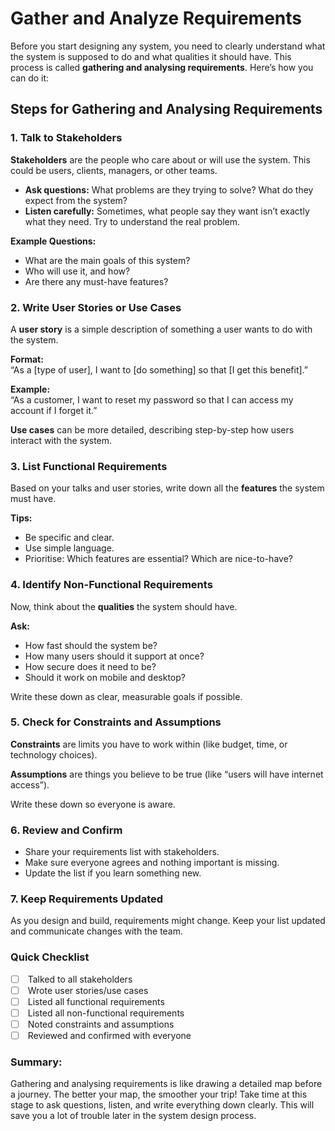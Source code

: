 # Gather and Analyze Requirements

Before you start designing any system, you need to clearly understand what the system is supposed to do and what qualities it should have. This process is called **gathering and analysing requirements**. Here’s how you can do it:

## Steps for Gathering and Analysing Requirements

### 1. Talk to Stakeholders

**Stakeholders** are the people who care about or will use the system. This could be users, clients, managers, or other teams.

* **Ask questions:** What problems are they trying to solve? What do they expect from the system?
* **Listen carefully:** Sometimes, what people say they want isn’t exactly what they need. Try to understand the real problem.

**Example Questions:**

* What are the main goals of this system?
* Who will use it, and how?
* Are there any must-have features?

### 2. Write User Stories or Use Cases

A **user story** is a simple description of something a user wants to do with the system.

**Format:**\
“As a \[type of user], I want to \[do something] so that \[I get this benefit].”

**Example:**\
“As a customer, I want to reset my password so that I can access my account if I forget it.”

**Use cases** can be more detailed, describing step-by-step how users interact with the system.

### 3. List Functional Requirements

Based on your talks and user stories, write down all the **features** the system must have.

**Tips:**

* Be specific and clear.
* Use simple language.
* Prioritise: Which features are essential? Which are nice-to-have?

### 4. Identify Non-Functional Requirements

Now, think about the **qualities** the system should have.

**Ask:**

* How fast should the system be?
* How many users should it support at once?
* How secure does it need to be?
* Should it work on mobile and desktop?

Write these down as clear, measurable goals if possible.

### 5. Check for Constraints and Assumptions

**Constraints** are limits you have to work within (like budget, time, or technology choices).

**Assumptions** are things you believe to be true (like “users will have internet access”).

Write these down so everyone is aware.

### 6. Review and Confirm

* Share your requirements list with stakeholders.
* Make sure everyone agrees and nothing important is missing.
* Update the list if you learn something new.

### 7. Keep Requirements Updated

As you design and build, requirements might change. Keep your list updated and communicate changes with the team.

### Quick Checklist <a href="#quick-checklist" id="quick-checklist"></a>

* [ ] &#x20;Talked to all stakeholders
* [ ] &#x20;Wrote user stories/use cases
* [ ] &#x20;Listed all functional requirements
* [ ] &#x20;Listed all non-functional requirements
* [ ] &#x20;Noted constraints and assumptions
* [ ] &#x20;Reviewed and confirmed with everyone

### **Summary:**

Gathering and analysing requirements is like drawing a detailed map before a journey. The better your map, the smoother your trip! Take time at this stage to ask questions, listen, and write everything down clearly. This will save you a lot of trouble later in the system design process.

